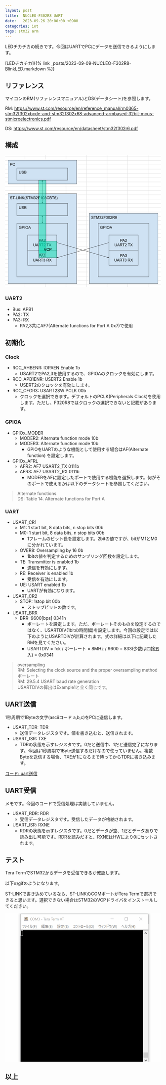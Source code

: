 ```yaml
---
layout: post
title:  NUCLEO-F302R8 UART
date:   2023-09-26 20:00:00 +0900
categories: iot
tags: stm32 arm
---
```


LEDチカチカの続きです。今回はUARTでPCにデータを送信できるようにします。

[LEDチカチカ]({% link _posts/2023-09-09-NUCLEO-F302R8-BlinkLED.markdown %})

## リファレンス

マイコンのRM(リファレンスマニュアル)とDS(データシート)を参照します。

RM: <https://www.st.com/resource/en/reference_manual/rm0365-stm32f302xbcde-and-stm32f302x68-advanced-armbased-32bit-mcus-stmicroelectronics.pdf>

DS: <https://www.st.com/resource/en/datasheet/stm32f302r6.pdf>

## 構成

![uartの構成](/assets/images/image-2023-09-26-uart-structure.png)

### UART2

* Bus: APB1
* PA2: TX
* PA3: RX
  * PA2,3共にAF7(Alternate functions for Port A 0x7)で使用

## 初期化

### Clock

* RCC_AHBENR: IOPAEN Enable 1b
  * USART2でPA2,3を使用するので、GPIOAのクロックを有効にします。
* RCC_APB1ENR: USERT2 Enable 1b
  * USERT2のクロックを有効にします。
* RCC_CFGR3: USART2SW PCLK 00b
  * クロックを選択できます。デフォルトのPCLK(Peripherals Clock)を使用します。ただし、F320R8ではクロックの選択できないと記載があります。

### GPIOA

* GPIOx_MODER
  * MODER2: Alternate function mode 10b
  * MODER3: Alternate function mode 10b
    * GPIOをUARTのような機能として使用する場合はAF(Alternate function) を設定します。
* GPIOx_AFRL
  * AFR2: AF7 USART2_TX 0111b
  * AFR3: AF7 USART2_RX 0111b
    * MODERをAFに設定したポートで使用する機能を選択します。何がそのポートで使えるかは以下のデータシートを参照してください。

> Alternate functions  
> DS: Table 14. Alternate functions for Port A

### UART

* USART_CR1
  * M1:  1 start bit, 8 data bits, n stop bits 00b
  * M0:  1 start bit, 8 data bits, n stop bits 00b
    * 1フレームのビット長を設定します。2bitの値ですが、bitがM1とM0に分かれています。
  * OVER8: Oversampling by 16 0b
    * 1bitの値を判定するためのサンプリング回数を設定します。
  * TE: Transmitter is enabled 1b
    * 送信を有効にします。
  * RE: Receiver is enabled 1b
    * 受信を有効にします。
  * UE: USART enabled 1b
    * UARTが有効になります。
* USART_CR2
  * STOP: 1stop bit 00b
    * ストップビットの数です。
* USART_BRR
  * BRR: 9600[bps] 0341h
    * ボーレートを設定します。ただ、ボーレートそのものを設定するのではなく、USARTDIV(1bitの時間幅)を設定します。今回の設定では以下のようにUSARTDIVが計算されます。式の詳細は以下に記載したRMを見てください。
    * USARTDIV = fck / ボーレート = 8MHz / 9600 = 833(少数は四捨五入) = 0x0341

> oversampling  
> RM: Selecting the clock source and the proper oversampling method  
> ボーレート  
> RM: 29.5.4 USART baud rate generation  
> USARTDIVの算出はExample1と全く同じです。

## UART送信

1秒周期で1Byteの文字(asciiコード a,b,c)をPCに送信します。

* USART_TDR: TDR
  * 送信データレジスタです。値を書き込むと、送信されます。
* USART_ISR: TXE
  * TDRの状態を示すレジスタです。0だと送信中、1だと送信完了になります。今回は1秒周期で1Byte送信するだけなので使っていません。複数Byteを送信する場合、TXEが1になるまで待ってからTDRに書き込みます。

[コード: uart送信](https://github.com/ohmusso/NUCLEO-F302R8/compare/main...uart#diff-e0cf5b28d9b6b600f0af2bc78e8fd30ec675fd731a5da86f0c4283ffc0e40176)

## UART受信

メモです。今回のコードで受信処理は実装していません。

* USART_RDR: RDR
  * 受信データレジスタです。受信したデータが格納されます。
* USART_ISR: RXNE
  * RDRの状態を示すレジスタです。0だとデータが空、1だとデータありで読み出し可能です。RDRを読みだすと、RXNEはHWにより0にセットされます。

## テスト

Tera TermでSTM32からデータを受信できるか確認します。

以下のgifのようになります。

ST-LINKで書き込めているなら、ST-LINKのCOMポートがTera Termで選択できると思います。選択できない場合はSTM32のVCPドライバをインストールしてください。

![uartでの通信](/assets/images/image-2023-09-26-uart-test.gif)

## 以上
